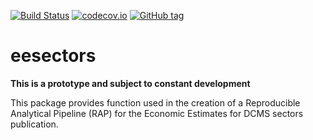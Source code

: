 [![Build Status](https://travis-ci.org/ukgovdatascience/eesectors.svg?branch=master)](https://travis-ci.org/ukgovdatascience/eesectors)
[![codecov.io](http://codecov.io/github/ukgovdatascience/eesectors/coverage.svg?branch=master)](http://codecov.io/github/ukgovdatascience/eesectors?branch=master)
[![GitHub tag](https://img.shields.io/github/tag/ukgovdatascience/eesectors.svg)]()

# eesectors

**This is a prototype and subject to constant development**

This package provides function used in the creation of a Reproducible Analytical Pipeline (RAP) for the Economic Estimates for DCMS sectors publication.
